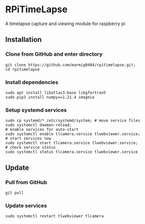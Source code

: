 # RPiTimeLapse

A timelapse capture and viewing module for raspberry pi

## Installation

### Clone from GitHub and enter directory

    git clone https://github.com/marmig0404/rpitimelapse.git;
    cd rpitimelapse

### Install dependencies

    sudo apt install libatlas3-base libgfortran5
    sudo pip3 install numpy==1.21.4 imageio

### Setup systemd services

    sudo cp systemd/* /etc/systemd/system; # move service files
    sudo systemctl daemon-reload;
    # enable services for auto-start
    sudo systemctl enable tlcamera.service tlwebviewer.service;
    # start services now
    sudo systemctl start tlcamera.service tlwebviewer.service;
    # check service status
    sudo systemctl status tlcamera.service tlwebviewer.service

## Update

### Pull from GitHub

    git pull
  
### Update services

    sudo systemctl restart tlwebviewer tlcamera